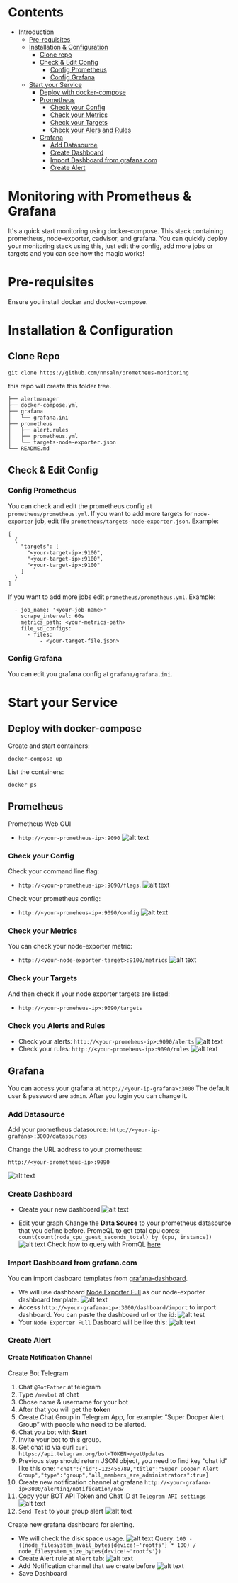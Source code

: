 # Contents
* Introduction
    * [Pre-requisites](https://github.com/nnsaln/prometheus-monitoring/#pre-requeisites)
    * [Installation & Configuration](https://github.com/nnsaln/prometheus-monitoring#installation--configuration)
      * [Clone repo](https://github.com/nnsaln/prometheus-monitoring#clone-repo)
      * [Check & Edit Config](https://github.com/nnsaln/prometheus-monitoring#check--edit-config)
        * [Config Prometheus](https://github.com/nnsaln/prometheus-monitoring#config-prometheus)
        * [Config Grafana](https://github.com/nnsaln/prometheus-monitoring#config-grafana)
    * [Start your Service](https://github.com/nnsaln/prometheus-monitoring#start-your-service)
      * [Deploy with docker-compose](https://github.com/nnsaln/prometheus-monitoring#deploy-with-docker-compose)
      * [Prometheus](https://github.com/nnsaln/prometheus-monitoring#prometheus)
        * [Check your Config](https://github.com/nnsaln/prometheus-monitoring#check-your-config)
        * [Check your Metrics](https://github.com/nnsaln/prometheus-monitoring#check-your-metrics)
        * [Check your Targets](https://github.com/nnsaln/prometheus-monitoring#check-your-targets)
        * [Check your Alers and Rules](https://github.com/nnsaln/prometheus-monitoring#check-you-alerts-and-rules)
      * [Grafana](https://github.com/nnsaln/prometheus-monitoring#grafana)
        * [Add Datasource](https://github.com/nnsaln/prometheus-monitoring#add-datasource)
        * [Create Dashboard](https://github.com/nnsaln/prometheus-monitoring#create-dashboard)
        * [Import Dashboard from grafana.com](https://github.com/nnsaln/prometheus-monitoring#import-dashboard-from-grafanacom)
        * [Create Alert](https://github.com/nnsaln/prometheus-monitoring#create-alert)


# Monitoring with Prometheus & Grafana
It's a quick start monitoring using docker-compose. This stack containing prometheus, node-exporter, cadvisor, and grafana. You can quickly deploy your monitoring stack using this, just edit the config, add more jobs or targets and you can see how the magic works! 

# Pre-requisites
Ensure you install docker and docker-compose.

# Installation & Configuration

## Clone Repo
`git clone https://github.com/nnsaln/prometheus-monitoring`

this repo will create this folder tree.

```
├── alertmanager
├── docker-compose.yml
├── grafana
│   └── grafana.ini
├── prometheus
│   ├── alert.rules
│   ├── prometheus.yml
│   └── targets-node-exporter.json
└── README.md
```

## Check & Edit Config

### Config Prometheus
You can check and edit the prometheus config at `prometheus/prometheus.yml`.
If you want to add more targets for `node-exporter` job, edit file `prometheus/targets-node-exporter.json`.
Example:
```
[
  {
    "targets": [
      "<your-target-ip>:9100",
      "<your-target-ip>:9100",
      "<your-target-ip>:9100"
    ]
  }
]
```
If you want to add more jobs edit `prometheus/prometheus.yml`. 
Example:
```
  - job_name: '<your-job-name>'
    scrape_interval: 60s
    metrics_path: <your-metrics-path>
    file_sd_configs:
      - files:
          - <your-target-file.json>
```         
### Config Grafana
You can edit you grafana config at `grafana/grafana.ini`.

# Start your Service

## Deploy with docker-compose

Create and start containers:
```
docker-compose up
```
List the containers:
```
docker ps
```

## Prometheus
Prometheus Web GUI
- `http://<your-prometheus-ip>:9090`
![alt text](https://user-images.githubusercontent.com/6915219/53707793-077fa100-3e63-11e9-9aaa-8e980919be84.png)
### Check your Config
Check your command line flag:
- `http://<your-prometheus-ip>:9090/flags`.
![alt text](https://user-images.githubusercontent.com/6915219/53707847-4150a780-3e63-11e9-9094-0e28280bc924.png)

Check your prometheus config:
- `http://<your-promeheus-ip>:9090/config`
![alt text](https://user-images.githubusercontent.com/6915219/53707904-87a60680-3e63-11e9-8541-df2c6f7afba0.png)

### Check your Metrics
You can check your node-exporter metric:
- `http://<your-node-exporter-target>:9100/metrics`
![alt text](https://user-images.githubusercontent.com/6915219/53707941-b45a1e00-3e63-11e9-9cbe-2f3ae58d9baf.png)
### Check your Targets
And then check if your node exporter targets are listed:
- `http://<your-promeheus-ip>:9090/targets` 

### Check you Alerts and Rules
- Check your alerts: 
  `http://<your-promeheus-ip>:9090/alerts`
  ![alt text](https://user-images.githubusercontent.com/6915219/53707973-cfc52900-3e63-11e9-8b74-c970d9c3af60.png)
- Check your rules: 
  `http://<your-promeheus-ip>:9090/rules`
  ![alt text](https://user-images.githubusercontent.com/6915219/53708015-fbe0aa00-3e63-11e9-9742-8de78e6086e2.png)

## Grafana

You can access your grafana at `http://<your-ip-grafana>:3000`
The default user & password are `admin`. After you login you can change it.

### Add Datasource

Add your prometheus datasource:
`http://<your-ip-grafana>:3000/datasources`

Change the URL address to your prometheus: 
```
http://<your-prometheus-ip>:9090
```
![alt text](https://user-images.githubusercontent.com/6915219/53706475-2713cb00-3e5d-11e9-8db6-f9ccfb0c1fee.png)


### Create Dashboard
- Create your new dashboard
![alt text](https://user-images.githubusercontent.com/6915219/53706666-fe400580-3e5d-11e9-8724-f27fa90d1630.png)

- Edit your graph
Change the **Data Source** to your prometheus datasource that you define before.
PromeQL to get total cpu cores: `count(count(node_cpu_guest_seconds_total) by (cpu, instance))`
![alt text](https://user-images.githubusercontent.com/6915219/53706828-d604d680-3e5e-11e9-91a7-e0c2fdd56cba.png)
Check how to query with PromQL [here](https://prometheus.io/docs/prometheus/latest/querying/basics/)

### Import Dashboard from grafana.com
You can import dasboard templates from [grafana-dashboard](https://grafana.com/dashboards).

- We will use dashboard [Node Exporter Full](https://grafana.com/dashboards/1860) as our node-exporter dashboard template.
![alt text](https://user-images.githubusercontent.com/6915219/53707373-50365a80-3e61-11e9-9010-eaaaf2982962.png)
- Access `http://<your-grafana-ip>:3000/dashboard/import` to import dashboard. You can paste the dashboard url or the id:
![alt test](https://user-images.githubusercontent.com/6915219/53707526-f08c7f00-3e61-11e9-9e31-1c31f130e654.png)
- Your `Node Exporter Full` Dasboard will be like this:
![alt text](https://user-images.githubusercontent.com/6915219/53707652-6c86c700-3e62-11e9-80fa-0d57e4d5426c.png)

### Create Alert
#### Create Notification Channel
Create Bot Telegram
1. Chat `@BotFather` at telegram
2. Type `/newbot` at chat
3. Chose name & username for your bot
4. After that you will get the **token**
5. Create Chat Group in Telegram App, for example: “Super Dooper Alert Group” with people who need to be alerted.
6. Chat you bot with **Start** 
7. Invite your bot to this group.
8. Get chat id via curl
`curl https://api.telegram.org/bot<TOKEN>/getUpdates`
9. Previous step should return JSON object, you need to find key “chat id” like this one:
`"chat":{"id":-123456789,"title":"Super Dooper Alert Group","type":"group","all_members_are_administrators":true}`
10. Create new notification channel at grafana 
`http://<your-grafana-ip>3000/alerting/notification/new`
11. Copy your BOT API Token and Chat ID at `Telegram API settings`
![alt text](https://user-images.githubusercontent.com/6915219/53709117-1ff2ba00-3e69-11e9-860b-f46619ad39d8.png)
12. `Send Test` to your group alert
![alt text](https://user-images.githubusercontent.com/6915219/53709718-46febb00-3e6c-11e9-987f-08acc3b0c092.png)

Create new grafana dashboard for alerting. 
- We will check the disk space usage.
![alt text](https://user-images.githubusercontent.com/6915219/53708233-241cd880-3e65-11e9-9789-fe07b91a73ba.png)
Query: `100 - ((node_filesystem_avail_bytes{device!~'rootfs'} * 100) / node_filesystem_size_bytes{device!~'rootfs'})`
- Create Alert rule at `Alert` tab:
![alt text](https://user-images.githubusercontent.com/6915219/53709809-bf657c00-3e6c-11e9-9fe2-ff1b6957964c.png)
- Add Notification channel that we create before
![alt text](https://user-images.githubusercontent.com/6915219/53709887-3a2e9700-3e6d-11e9-9b06-5f9999a8295c.png)
- Save Dashboard
